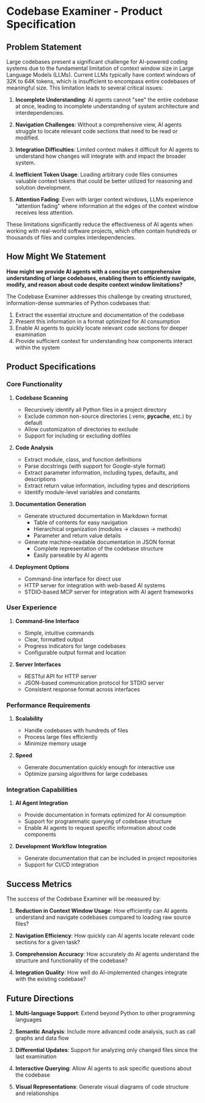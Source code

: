 # Codebase Examiner - Product Specification

## Problem Statement

Large codebases present a significant challenge for AI-powered coding systems due to the fundamental limitation of context window size in Large Language Models (LLMs). Current LLMs typically have context windows of 32K to 64K tokens, which is insufficient to encompass entire codebases of meaningful size. This limitation leads to several critical issues:

1. **Incomplete Understanding**: AI agents cannot "see" the entire codebase at once, leading to incomplete understanding of system architecture and interdependencies.

2. **Navigation Challenges**: Without a comprehensive view, AI agents struggle to locate relevant code sections that need to be read or modified.

3. **Integration Difficulties**: Limited context makes it difficult for AI agents to understand how changes will integrate with and impact the broader system.

4. **Inefficient Token Usage**: Loading arbitrary code files consumes valuable context tokens that could be better utilized for reasoning and solution development.

5. **Attention Fading**: Even with larger context windows, LLMs experience "attention fading" where information at the edges of the context window receives less attention.

These limitations significantly reduce the effectiveness of AI agents when working with real-world software projects, which often contain hundreds or thousands of files and complex interdependencies.

## How Might We Statement

**How might we provide AI agents with a concise yet comprehensive understanding of large codebases, enabling them to efficiently navigate, modify, and reason about code despite context window limitations?**

The Codebase Examiner addresses this challenge by creating structured, information-dense summaries of Python codebases that:

1. Extract the essential structure and documentation of the codebase
2. Present this information in a format optimized for AI consumption
3. Enable AI agents to quickly locate relevant code sections for deeper examination
4. Provide sufficient context for understanding how components interact within the system

## Product Specifications

### Core Functionality

1. **Codebase Scanning**
   - Recursively identify all Python files in a project directory
   - Exclude common non-source directories (.venv, __pycache__, etc.) by default
   - Allow customization of directories to exclude
   - Support for including or excluding dotfiles

2. **Code Analysis**
   - Extract module, class, and function definitions
   - Parse docstrings (with support for Google-style format)
   - Extract parameter information, including types, defaults, and descriptions
   - Extract return value information, including types and descriptions
   - Identify module-level variables and constants

3. **Documentation Generation**
   - Generate structured documentation in Markdown format
     - Table of contents for easy navigation
     - Hierarchical organization (modules → classes → methods)
     - Parameter and return value details
   - Generate machine-readable documentation in JSON format
     - Complete representation of the codebase structure
     - Easily parseable by AI agents

4. **Deployment Options**
   - Command-line interface for direct use
   - HTTP server for integration with web-based AI systems
   - STDIO-based MCP server for integration with AI agent frameworks

### User Experience

1. **Command-line Interface**
   - Simple, intuitive commands
   - Clear, formatted output
   - Progress indicators for large codebases
   - Configurable output format and location

2. **Server Interfaces**
   - RESTful API for HTTP server
   - JSON-based communication protocol for STDIO server
   - Consistent response format across interfaces

### Performance Requirements

1. **Scalability**
   - Handle codebases with hundreds of files
   - Process large files efficiently
   - Minimize memory usage

2. **Speed**
   - Generate documentation quickly enough for interactive use
   - Optimize parsing algorithms for large codebases

### Integration Capabilities

1. **AI Agent Integration**
   - Provide documentation in formats optimized for AI consumption
   - Support for programmatic querying of codebase structure
   - Enable AI agents to request specific information about code components

2. **Development Workflow Integration**
   - Generate documentation that can be included in project repositories
   - Support for CI/CD integration

## Success Metrics

The success of the Codebase Examiner will be measured by:

1. **Reduction in Context Window Usage**: How efficiently can AI agents understand and navigate codebases compared to loading raw source files?

2. **Navigation Efficiency**: How quickly can AI agents locate relevant code sections for a given task?

3. **Comprehension Accuracy**: How accurately do AI agents understand the structure and functionality of the codebase?

4. **Integration Quality**: How well do AI-implemented changes integrate with the existing codebase?

## Future Directions

1. **Multi-language Support**: Extend beyond Python to other programming languages

2. **Semantic Analysis**: Include more advanced code analysis, such as call graphs and data flow

3. **Differential Updates**: Support for analyzing only changed files since the last examination

4. **Interactive Querying**: Allow AI agents to ask specific questions about the codebase

5. **Visual Representations**: Generate visual diagrams of code structure and relationships